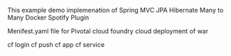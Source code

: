 This example demo implemenation of
Spring MVC
JPA
Hibernate Many to Many
Docker
Spotify Plugin

Menifest.yaml file for Pivotal cloud foundry cloud deployment of war

cf login
cf push
cf app
cf service